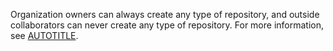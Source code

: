 Organization owners can always create any type of repository, and outside collaborators can never create any type of repository. For more information, see [AUTOTITLE](/repositories/creating-and-managing-repositories/about-repositories#about-repository-visibility).
